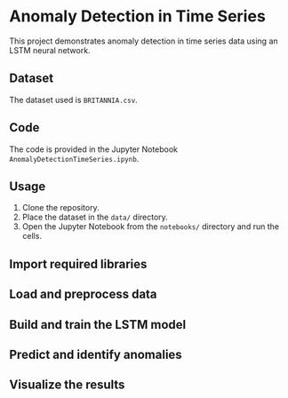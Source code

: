 # Anomaly Detection in Time Series

This project demonstrates anomaly detection in time series data using an LSTM neural network.

## Dataset

The dataset used is `BRITANNIA.csv`.

## Code

The code is provided in the Jupyter Notebook `AnomalyDetectionTimeSeries.ipynb`.

## Usage

1. Clone the repository.
2. Place the dataset in the `data/` directory.
3. Open the Jupyter Notebook from the `notebooks/` directory and run the cells.

## Import required libraries
## Load and preprocess data
## Build and train the LSTM model
## Predict and identify anomalies
## Visualize the results
